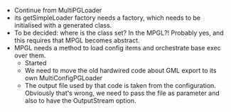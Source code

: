* Continue from MultiPGLoader
* its getSimpleLoader factory needs a factory, which needs to be initialised
  with a generated class. 
* To be decided: where is the class set? In the MPGL?! Probably yes, and this
  requires that MPGL becomes abstract.
* MPGL needs a method to load config items and orchestrate base exec over them.
  * Started
  * We need to move the old hardwired code about GML export to its own MultiConfigPGLoader
  * The output file used by that code is taken from the configuration. Obviously that's wrong, we
  need to pass the file as parameter and also to have the OutputStream option.